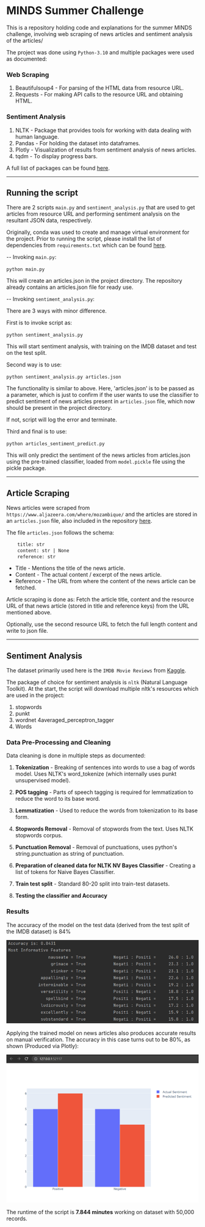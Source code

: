 # MINDS Summer Challenge

This is a repository holding code and explanations for the summer MINDS challenge, involving web scraping of news articles and sentiment analysis of the articles/

The project was done using `Python-3.10` and multiple packages were used as documented:

### Web Scraping 

1. Beautifulsoup4 - For parsing of the HTML data from resource URL.
2. Requests - For making API calls to the resource URL and obtaining HTML.

### Sentiment Analysis

1. NLTK - Package that provides tools for working with data dealing with human language.
2. Pandas - For holding the dataset into dataframes.
3. Plotly - Visualization of results from sentiment analysis of news articles.
4. tqdm - To display progress bars.

A full list of packages can be found [here](requirements.txt).

---

## Running the script

There are 2 scripts `main.py` and  `sentiment_analysis.py` that are used to get articles from resource URL and performing sentiment analysis on the resultant JSON data, respectively.

Originally, conda was used to create and manage virtual environment for the project. Prior to running the script, please install the list of dependencies from `requirements.txt` which can be found [here](requirements.txt).

-- Invoking `main.py`:

`python main.py`

This will create an articles.json in the project directory. The repository already contains an articles.json file for ready use.

-- Invoking `sentiment_analysis.py`:

There are 3 ways with minor difference.

First is to invoke script as:

`python sentiment_analysis.py`

This will start sentiment analysis, with training on the IMDB dataset and test on the test split.

Second way is to use:

`python sentiment_analysis.py articles.json`

The functionality is similar to above. Here, 'articles.json' is to be passed as a parameter, which is just to confirm if the user wants to use the classifier to predict sentiment of news articles present in `articles.json` file, which now should be present in the project directory.

If not, script will log the error and terminate.

Third and final is to use:

`python articles_sentiment_predict.py`

This will only predict the sentiment of the news articles from articles.json using the pre-trained classifier, loaded from `model.pickle` file using the pickle package.

---

## Article Scraping

News articles were scraped from `https://www.aljazeera.com/where/mozambique/` and the articles are stored in an `articles.json` file, also included in the repository [here](articles.json).

The file `articles.json` follows the schema:

```angular2html
    title: str
    content: str | None
    reference: str
```

* Title - Mentions the title of the news article.
* Content - The actual content / excerpt of the news article.
* Reference - The URL from where the content of the news article can be fetched.

Article scraping is done as: Fetch the article title, content and the resource URL of that news article (stored in title and reference keys) from the URL mentioned above.

Optionally, use the second resource URL to fetch the full length content and write to json file.

---

## Sentiment Analysis

The dataset primarily used here is the `IMDB Movie Reviews` from [Kaggle](https://www.kaggle.com/datasets/lakshmi25npathi/imdb-dataset-of-50k-movie-reviews/download).


The package of choice for sentiment analysis is `nltk` (Natural Language Toolkit). At the start, the script will download multiple nltk's resources which are used in the project:
1. stopwords
2. punkt
3. wordnet
4averaged_perceptron_tagger
4. Words

### Data Pre-Processing and Cleaning

Data cleaning is done in multiple steps as documented:

1. **Tokenization** - Breaking of sentences into words to use a bag of words model. Uses NLTK's word_tokenize (which internally uses punkt unsupervised model).


2. **POS tagging** - Parts of speech tagging is required for lemmatization to reduce the word to its base word.


3. **Lemmatization** - Used to reduce the words from tokenization to its base form.


4. **Stopwords Removal** - Removal of stopwords from the text. Uses NLTK stopwords corpus.


5. **Punctuation Removal** - Removal of punctuations, uses python's string.punctuation as string of punctuation.


6. **Preparation of cleaned data for NLTK NV Bayes Classifier** - Creating a list of tokens for Naive Bayes Classifier.


7. **Train test split** - Standard 80-20 split into train-test datasets.


8. **Testing the classifier and Accuracy**

### Results

The accuracy of the model on the test data (derived from the test split of the IMDB dataset) is 84%

![Sentiment Analysis Result](static/sentiment_analysis_results.png)

Applying the trained model on news articles also produces accurate results on manual verification. The accuracy in this case turns out to be 80%, as shown (Produced via Plotly):

![Sentiment Analysis Plotly Viz](static/sentiment_analysis_result_plotly.png)

The runtime of the script is **7.844 minutes** working on dataset with 50,000 records.
